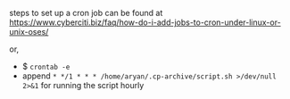steps to set up a cron job can be found at https://www.cyberciti.biz/faq/how-do-i-add-jobs-to-cron-under-linux-or-unix-oses/

or,
- $ `crontab -e`
- append `* */1 * * * /home/aryan/.cp-archive/script.sh >/dev/null 2>&1` for running the script hourly